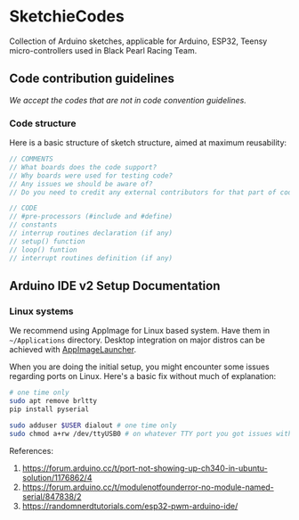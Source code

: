 # SketchieCodes
Collection of Arduino sketches, applicable for Arduino, ESP32, Teensy micro-controllers used in Black Pearl Racing Team.

## Code contribution guidelines

*We accept the codes that are not in code convention guidelines.*

### Code structure

Here is a basic structure of sketch structure, aimed at maximum reusability:

```c++
// COMMENTS
// What boards does the code support?
// Why boards were used for testing code?
// Any issues we should be aware of?
// Do you need to credit any external contributors for that part of code?

// CODE
// #pre-processors (#include and #define)
// constants
// interrup routines declaration (if any)
// setup() function
// loop() funtion
// interrupt routines definition (if any)
```

## Arduino IDE v2 Setup Documentation

### Linux systems

We recommend using AppImage for Linux based system. Have them in `~/Applications` directory. Desktop integration on major distros can be achieved with [AppImageLauncher](https://github.com/TheAssassin/AppImageLauncher).

When you are doing the initial setup, you might encounter some issues regarding ports on Linux. Here's a basic fix without much of explanation:
```bash
# one time only
sudo apt remove brltty
pip install pyserial

sudo adduser $USER dialout # one time only
sudo chmod a+rw /dev/ttyUSB0 # on whatever TTY port you got issues with
```

References:
1. https://forum.arduino.cc/t/port-not-showing-up-ch340-in-ubuntu-solution/1176862/4
2. https://forum.arduino.cc/t/modulenotfounderror-no-module-named-serial/847838/2
3. https://randomnerdtutorials.com/esp32-pwm-arduino-ide/
